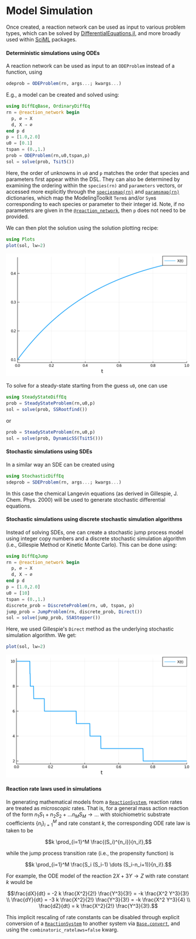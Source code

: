 # Model Simulation
Once created, a reaction network can be used as input to various problem types,
which can be solved by
[DifferentialEquations.jl](https://github.com/JuliaDiffEq/DifferentialEquations.jl/),
and more broadly used within [SciML](https://sciml.ai) packages.

#### Deterministic simulations using ODEs
A reaction network can be used as input to an `ODEProblem` instead of a
function, using
```julia
odeprob = ODEProblem(rn, args...; kwargs...)
```
E.g., a model can be created and solved using:
```julia
using DiffEqBase, OrdinaryDiffEq
rn = @reaction_network begin
  p, ∅ → X
  d, X → ∅
end p d
p = [1.0,2.0]
u0 = [0.1]
tspan = (0.,1.)
prob = ODEProblem(rn,u0,tspan,p)
sol = solve(prob, Tsit5())
```
Here, the order of unknowns in `u0` and `p` matches the order that species and
parameters first appear within the DSL. They can also be determined by examining
the ordering within the `species(rn)` and `parameters` vectors, or accessed more
explicitly through the [`speciesmap(rn)`](@ref) and [`paramsmap(rn)`](@ref)
dictionaries, which map the ModelingToolkit `Term`s and/or `Sym`s corresponding
to each species or parameter to their integer id. Note, if no parameters are
given in the [`@reaction_network`](@ref), then `p` does not need to be provided.

We can then plot the solution using the solution plotting recipe:
```julia
using Plots
plot(sol, lw=2)
```
![models1](../assets/models1.svg)

To solve for a steady-state starting from the guess `u0`, one can use
```julia
using SteadyStateDiffEq
prob = SteadyStateProblem(rn,u0,p)
sol = solve(prob, SSRootfind())
```
or
```julia
prob = SteadyStateProblem(rn,u0,p)
sol = solve(prob, DynamicSS(Tsit5()))
```

#### Stochastic simulations using SDEs
In a similar way an SDE can be created using
```julia
using StochasticDiffEq
sdeprob = SDEProblem(rn, args...; kwargs...)
```
In this case the chemical Langevin equations (as derived in Gillespie, J. Chem.
Phys. 2000) will be used to generate stochastic differential equations.

#### Stochastic simulations using discrete stochastic simulation algorithms
Instead of solving SDEs, one can create a stochastic jump process model using
integer copy numbers and a discrete stochastic simulation algorithm (i.e.,
Gillespie Method or Kinetic Monte Carlo). This can be done using:
```julia
using DiffEqJump
rn = @reaction_network begin
  p, ∅ → X
  d, X → ∅
end p d
p = [1.0,2.0]
u0 = [10]
tspan = (0.,1.)
discrete_prob = DiscreteProblem(rn, u0, tspan, p)
jump_prob = JumpProblem(rn, discrete_prob, Direct())
sol = solve(jump_prob, SSAStepper())
```
Here, we used Gillespie's `Direct` method as the underlying stochastic simulation
algorithm. We get:
```julia
plot(sol, lw=2)
```
![models2](../assets/models2.svg)

#### Reaction rate laws used in simulations
In generating mathematical models from a [`ReactionSystem`](@ref), reaction
rates are treated as *microscopic* rates. That is, for a general mass action
reaction of the form $n_1 S_1 + n_2 S_2 + \dots n_M S_M \to \dots$ with
stoichiometric substrate coefficients $\{n_i\}_{i=1}^M$ and rate constant $k$,
the corresponding ODE rate law is taken to be
```math
k \prod_{i=1}^M \frac{(S_i)^{n_i}}{n_i!},
```
while the jump process transition rate (i.e., the propensity function) is
```math
k \prod_{i=1}^M \frac{S_i (S_i-1) \dots (S_i-n_i+1)}{n_i!}.
```
For example, the ODE model of the reaction $2X + 3Y \to Z$ with rate constant $k$ would be
```math
\frac{dX}{dt} =  -2 k \frac{X^2}{2!} \frac{Y^3}{3!} = -k \frac{X^2 Y^3}{3!} \\
\frac{dY}{dt} =  -3 k \frac{X^2}{2!} \frac{Y^3}{3!} = -k \frac{X^2 Y^3}{4} \\
\frac{dZ}{dt} = k \frac{X^2}{2!} \frac{Y^3}{3!}.
```
This implicit rescaling of rate constants can be disabled through explicit
conversion of a [`ReactionSystem`](@ref) to another system via
[`Base.convert`](@ref), and using the `combinatoric_ratelaws=false` kwarg.